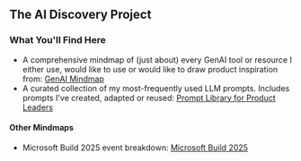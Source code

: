 ## The AI Discovery Project
### What You'll Find Here
 - A comprehensive mindmap of (just about) every GenAI tool or resource I either use, would like to use or would like to draw product inspiration from: [GenAI Mindmap](https://survivalcrziest.github.io/ai/discovery.html)
 - A curated collection of my most-frequently used LLM prompts. Includes prompts I've created, adapted or reused: [Prompt Library for Product Leaders](prompts/pm_prompt_library.md)

#### Other Mindmaps
- Microsoft Build 2025 event breakdown: [Microsoft Build 2025](events/build2025.md)


